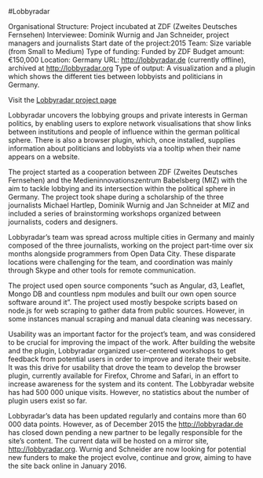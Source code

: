 #Lobbyradar

Organisational Structure: Project incubated at ZDF (Zweites Deutsches Fernsehen)
Interviewee: Dominik Wurnig and Jan Schneider, project managers and journalists
Start date of the project:2015
Team: Size variable (from Small to Medium)
Type of funding: Funded by ZDF
Budget amount: €150,000
Location: Germany
URL: http://lobbyradar.de (currently offline), archived at http://lobbyradar.org 
Type of output: A visualization and a plugin which shows the different ties between lobbyists and politicians in Germany.
 
Visit the [Lobbyradar project page](../projects/lobby-radar.html)

Lobbyradar uncovers the lobbying groups and private interests in German politics, by enabling users to explore network visualisations that show links between institutions and people of influence within the german political sphere. There is also a browser plugin, which, once installed, supplies information about politicians and lobbyists via a tooltip when their name appears on a website.

The project started as a cooperation between ZDF (Zweites Deutsches Fernsehen) and the Medieninnovationszentrum Babelsberg (MIZ) with the aim to tackle lobbying and its intersection within the political sphere in Germany. The project took shape during a scholarship of the three journalists Michael Hartlep, Dominik Wurnig and Jan Schneider at MIZ and included a series of brainstorming workshops organized between journalists, coders and designers. 
 
Lobbyradar’s team was spread across multiple cities in Germany and mainly composed of the three journalists, working on the project part-time over six months alongside programmers from Open Data City. These disparate locations were challenging for the team, and coordination was mainly through Skype and other tools for remote communication.
 
The project used open source components “such as Angular, d3, Leaflet, Mongo DB and countless npm modules and built our own open source software around it”. The project used mostly bespoke scripts based on node.js for web scraping to gather data from public sources. However, in some instances manual scraping and manual data cleaning was necessary. 

Usability was an important factor for the project’s team, and was considered to be crucial for improving the impact of the work. After building the website and the plugin, Lobbyradar organized user-centered workshops to get feedback from potential users in order to improve and iterate their website. It was this drive for usability that drove the team to develop the browser plugin, currently available for Firefox, Chrome and Safari, in an effort to increase awareness for the system and its content. The Lobbyradar website has had 500 000 unique visits. However, no statistics about the number of plugin users exist so far.
 
Lobbyradar’s data has been updated regularly and contains more than 60 000 data points. However, as of December 2015 the http://lobbyradar.de has closed down pending a new partner to be legally responsible for the site’s content. The current data will be hosted on a mirror site, http://lobbyradar.org. Wurnig and Schneider are now looking for potential new funders to make the project evolve, continue and grow, aiming to have the site back online in January 2016.
